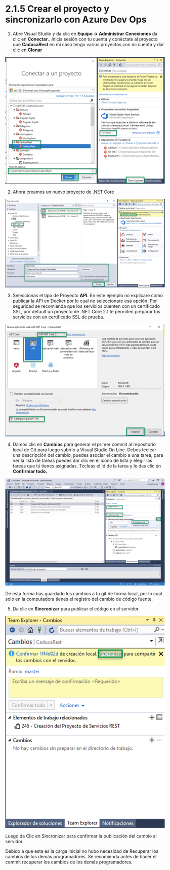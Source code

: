 # 2.1.5 Crear el proyecto y sincronizarlo con Azure Dev Ops

1. Abre Visual Studio y da clic en **Equipo -&gt; Administrar Conexiones**  da clic en **Conectar**.. Inicia sesión con tu cuenta y conéctate al proyecto que **CaducaRest** en mi caso tengo varios proyectos con mi cuenta y dar clic en **Clonar**

![Figura 2.1.4.1 Conectar Visual Studio a Visual Studio Team Services](../../.gitbook/assets/conectar.png)

2. Ahora creamos un nuevo proyecto de .NET Core

![Figura 2.1.4.2 Crear un nuevo proyecto web de .NET Core ](../../.gitbook/assets/proyecto.png)

3. Seleccionas el tipo de Proyecto **API.** En este ejemplo no explicare como publicar la API en Docker por lo cual no seleccionare esa opción. Por seguridad se recomienda que los servicios cuenten con un certificado SSL, por default un proyecto de .NET Core 2.1 te permiten preparar tus servicios con un certificado SSL de prueba.

![Figura 2.1.4.3 Seleccionar el proyecto de API](../../.gitbook/assets/api.png)

4. Damos clic en **Cambios** para generar el primer commit al repositorio local de Git para luego subirlo a Visual Studio On Line. Debes teclear una descripción del cambio, puedes asociar el cambio a una tarea, para ver la lista de tareas puedes dar clic en el icono de lista y elegir las tareas que tú tienes asignadas. Tecleas el Id de la tarea y le das clic en **Confirmar todo.** 

![Figura 2.1.4.4 Guardar los cambios a tu GIT local](../../.gitbook/assets/commit.png)

De esta forma has guardado los cambios a tu git de forma local, por lo cual solo en la computadora tienes el registro del cambio de código fuente.

5. Da clic en **Sincronizar** para publicar el código en el servidor

![Figura 2.1.4.5 Sincronizar los cambios a Visual Studio Team Services](../../.gitbook/assets/sync.png)

Luego da Clic en Sincronizar para confirmar la publicación del cambio al servidor. 

Debido a que esta es la carga inicial no hubo necesidad de Recuperar los cambios de los demás programadores. Se recomienda antes de hacer el commit recuperar los cambios de los demás programadores.

